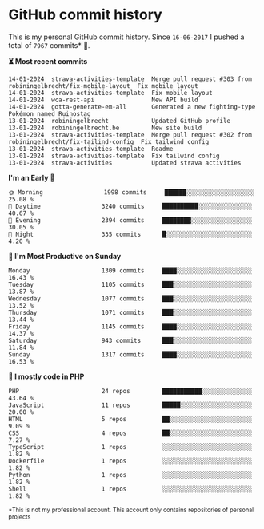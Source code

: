 # GitHub commit history
This is my personal GitHub commit history. Since <!--START_SECTION:first-commit-date-->`16-06-2017`<!--END_SECTION:first-commit-date--> I pushed a total of <!--START_SECTION:total-commit-count-->`7967`<!--END_SECTION:total-commit-count--> commits* 🎉.

<!--START_SECTION:most-recent-commits-->
**⏳ Most recent commits**
                                        
```text
14-01-2024  strava-activities-template  Merge pull request #303 from robiningelbrecht/fix-mobile-layout  Fix mobile layout
14-01-2024  strava-activities-template  Fix mobile layout
14-01-2024  wca-rest-api                New API build
14-01-2024  gotta-generate-em-all       Generated a new fighting-type Pokémon named Ruinostag
13-01-2024  robiningelbrecht            Updated GitHub profile
13-01-2024  robiningelbrecht.be         New site build
13-01-2024  strava-activities-template  Merge pull request #302 from robiningelbrecht/fix-tailind-config  Fix tailwind config
13-01-2024  strava-activities-template  Readme
13-01-2024  strava-activities-template  Fix tailwind config
13-01-2024  strava-activities           Updated strava activities
```
<!--END_SECTION:most-recent-commits-->  

<!--START_SECTION:commits-per-day-time-->
**I&#039;m an Early 🐤**

```text
🌞 Morning                 1998 commits     ██████░░░░░░░░░░░░░░░░░░░   25.08 %
🌆 Daytime                 3240 commits     ██████████░░░░░░░░░░░░░░░   40.67 %
🌃 Evening                 2394 commits     ████████░░░░░░░░░░░░░░░░░   30.05 %
🌙 Night                   335 commits      █░░░░░░░░░░░░░░░░░░░░░░░░   4.20 %
```
<!--END_SECTION:commits-per-day-time-->  

<!--START_SECTION:commits-per-weekday-->
**📅 I&#039;m Most Productive on Sunday**

```text
Monday                    1309 commits     ████░░░░░░░░░░░░░░░░░░░░░   16.43 %
Tuesday                   1105 commits     ███░░░░░░░░░░░░░░░░░░░░░░   13.87 %
Wednesday                 1077 commits     ███░░░░░░░░░░░░░░░░░░░░░░   13.52 %
Thursday                  1071 commits     ███░░░░░░░░░░░░░░░░░░░░░░   13.44 %
Friday                    1145 commits     ████░░░░░░░░░░░░░░░░░░░░░   14.37 %
Saturday                  943 commits      ███░░░░░░░░░░░░░░░░░░░░░░   11.84 %
Sunday                    1317 commits     ████░░░░░░░░░░░░░░░░░░░░░   16.53 %
```
<!--END_SECTION:commits-per-weekday-->  

<!--START_SECTION:repos-per-language-->
**💬 I mostly code in PHP**

```text
PHP                       24 repos         ███████████░░░░░░░░░░░░░░   43.64 %
JavaScript                11 repos         █████░░░░░░░░░░░░░░░░░░░░   20.00 %
HTML                      5 repos          ██░░░░░░░░░░░░░░░░░░░░░░░   9.09 %
CSS                       4 repos          ██░░░░░░░░░░░░░░░░░░░░░░░   7.27 %
TypeScript                1 repos          ░░░░░░░░░░░░░░░░░░░░░░░░░   1.82 %
Dockerfile                1 repos          ░░░░░░░░░░░░░░░░░░░░░░░░░   1.82 %
Python                    1 repos          ░░░░░░░░░░░░░░░░░░░░░░░░░   1.82 %
Shell                     1 repos          ░░░░░░░░░░░░░░░░░░░░░░░░░   1.82 %
```
<!--END_SECTION:repos-per-language-->  

<sub>*This is not my professional account. This account only contains repositories of personal projects</sub>
